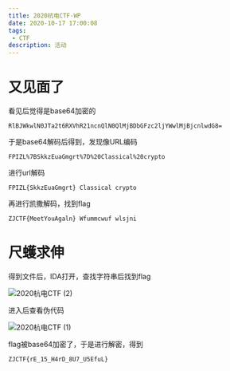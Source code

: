 ```yaml
---
title: 2020杭电CTF-WP
date: 2020-10-17 17:00:08
tags:
 - CTF
description: 活动
---
```



# 又见面了

看见后觉得是base64加密的

```
RlBJWkwlN0JTa2t6RXVhR21ncnQlN0QlMjBDbGFzc2ljYWwlMjBjcnlwdG8=
```

于是base64解码后得到，发现像URL编码

```
FPIZL%7BSkkzEuaGmgrt%7D%20Classical%20crypto
```

进行url解码

```
FPIZL{SkkzEuaGmgrt} Classical crypto
```

再进行凯撒解码，找到flag

```
ZJCTF{MeetYouAgaln} Wfummcwuf wlsjni
```



# 尺蠖求伸

得到文件后，IDA打开，查找字符串后找到flag

![2020杭电CTF (2)](https://antlers.oss-cn-hangzhou.aliyuncs.com/blog_images/CTF/2020%E6%9D%AD%E7%94%B5CTF%20%282%29.png)

进入后查看伪代码

![2020杭电CTF (1)](https://antlers.oss-cn-hangzhou.aliyuncs.com/blog_images/CTF/2020%E6%9D%AD%E7%94%B5CTF%20%281%29.png)

flag被base64加密了，于是进行解密，得到

```
ZJCTF{rE_15_H4rD_8U7_U5EfuL}
```

